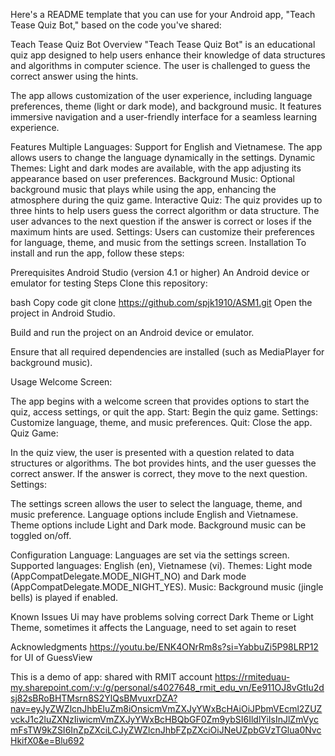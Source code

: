 
Here's a README template that you can use for your Android app, "Teach Tease Quiz Bot," based on the code you've shared:

Teach Tease Quiz Bot
Overview
"Teach Tease Quiz Bot" is an educational quiz app designed to help users enhance their knowledge of data structures and algorithms in computer science. The user is challenged to guess the correct answer using the hints.

The app allows customization of the user experience, including language preferences, theme (light or dark mode), and background music. It features immersive navigation and a user-friendly interface for a seamless learning experience.

Features
Multiple Languages: Support for English and Vietnamese. The app allows users to change the language dynamically in the settings.
Dynamic Themes: Light and dark modes are available, with the app adjusting its appearance based on user preferences.
Background Music: Optional background music that plays while using the app, enhancing the atmosphere during the quiz game.
Interactive Quiz: The quiz provides up to three hints to help users guess the correct algorithm or data structure. The user advances to the next question if the answer is correct or loses if the maximum hints are used.
Settings: Users can customize their preferences for language, theme, and music from the settings screen.
Installation
To install and run the app, follow these steps:

Prerequisites
Android Studio (version 4.1 or higher)
An Android device or emulator for testing
Steps
Clone this repository:

bash
Copy code
git clone https://github.com/spjk1910/ASM1.git
Open the project in Android Studio.

Build and run the project on an Android device or emulator.

Ensure that all required dependencies are installed (such as MediaPlayer for background music).

Usage
Welcome Screen:

The app begins with a welcome screen that provides options to start the quiz, access settings, or quit the app.
Start: Begin the quiz game.
Settings: Customize language, theme, and music preferences.
Quit: Close the app.
Quiz Game:

In the quiz view, the user is presented with a question related to data structures or algorithms.
The bot provides hints, and the user guesses the correct answer. If the answer is correct, they move to the next question.
Settings:

The settings screen allows the user to select the language, theme, and music preference.
Language options include English and Vietnamese.
Theme options include Light and Dark mode.
Background music can be toggled on/off.

Configuration
Language: Languages are set via the settings screen. Supported languages: English (en), Vietnamese (vi).
Themes: Light mode (AppCompatDelegate.MODE_NIGHT_NO) and Dark mode (AppCompatDelegate.MODE_NIGHT_YES).
Music: Background music (jingle bells) is played if enabled.

Known Issues
Ui may have problems solving correct Dark Theme or Light Theme, sometimes it affects the Language, need to set again to reset

Acknowledgments
https://youtu.be/ENK4ONrRm8s?si=YabbuZi5P98LRP12 for UI of GuessView

This is a demo of app: shared with RMIT account
https://rmiteduau-my.sharepoint.com/:v:/g/personal/s4027648_rmit_edu_vn/Ee911OJ8vGtIu2dsj82sBRoBHTMsrn8S2YlQsBMvuxrDZA?nav=eyJyZWZlcnJhbEluZm8iOnsicmVmZXJyYWxBcHAiOiJPbmVEcml2ZUZvckJ1c2luZXNzIiwicmVmZXJyYWxBcHBQbGF0Zm9ybSI6IldlYiIsInJlZmVycmFsTW9kZSI6InZpZXciLCJyZWZlcnJhbFZpZXciOiJNeUZpbGVzTGlua0NvcHkifX0&e=Blu692
